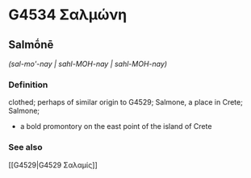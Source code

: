 # G4534 Σαλμώνη

## Salmṓnē

_(sal-mo'-nay | sahl-MOH-nay | sahl-MOH-nay)_

### Definition

clothed; perhaps of similar origin to G4529; Salmone, a place in Crete; Salmone; 

- a bold promontory on the east point of the island of Crete

### See also

[[G4529|G4529 Σαλαμίς]]
